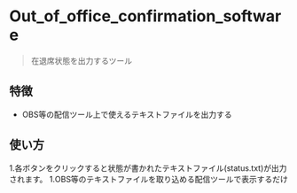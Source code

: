 # Out_of_office_confirmation_software
> 在退席状態を出力するツール

## 特徴
- OBS等の配信ツール上で使えるテキストファイルを出力する

## 使い方
1.各ボタンをクリックすると状態が書かれたテキストファイル(status.txt)が出力されます。
1.OBS等のテキストファイルを取り込める配信ツールで表示するだけ
